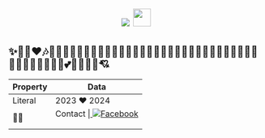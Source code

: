 <h1 align="center"> <a href="https://github.com/fairyland0926"><img src="https://readme-typing-svg.herokuapp.com/?lines=Hi%20❣;i´m%20Yumi;Always%20learning%20new%20tech&font=Pacifico&center=true&width=650&height=120&color=F70C64FF&vCenter=true&size=45%22"></a> <img src="https://media.giphy.com/media/hvRJCLFzcasrR4ia7z/giphy.gif" width="35"></h1>

## ✨🎉🎊♥🎶🎵🌻🌺🌼🌷🌴🍓🍍🍉🍈🥭🍇🥥🥝🥢🍧🍨🍗🥙🥪🌮🥨🍟🍔🍕🍿🥡🍱🥠🥟🍝🥣🍰🍬🍫🧁🍭🍡💕💞💖💦💝💘
Property                 | Data  
-------------------------|------
Literal|2023 ♥ 2024
🐱‍👤       |  <style>
body {
  background-image: url('img_girl.jpg');
  background-repeat: no-repeat;
  background-attachment: fixed;  
  background-size: cover;
}
</style>
Contact                |<a href="https://www.facebook.com/R.Y.Yamamura" target="_blank">   <img src="https://img.shields.io/badge/Facebook-1877F2?style=for-the-badge&logo=facebook&logoColor=white" alt="Facebook"></a>
